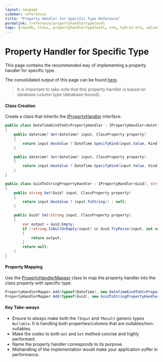 ```yaml
---
layout: navpage
sidebar: references
title: "Property Handler for Specific Type Reference"
permalink: /reference/propertyhandlertypelevel
tags: [repodb, class, propertyhandlertypelevel, orm, hybrid-orm, sqlserver, sqlite, mysql, postgresql]
---
```


# Property Handler for Specific Type

This page contains the recommended way of implementing a property handler for specific type.

The consolidated output of this page can be found [here](/reference/output/propertyhandlertypelevel).

> It is important to take note that this property handler is based on database column type (database-bound).

#### Class Creation

Create a class that inherits the [IPropertyHandler](/interface/ipropertyhandler) interface.

```csharp
public class DateTimeKindToUtcPropertyHandler : IPropertyHandler<datetime?, datetime?>
{
    public datetime? Get(datetime? input, ClassProperty property)
    {
        return input.HasValue ? DateTime.SpecifyKind(input.Value, Kind.Utc) : null;
    }

    public datetime? Set(datetime? input, ClassProperty property)
    {
        return input.HasValue ? DateTime.SpecifyKind(input.Value, Kind.Unspecified) : null;
    }
}

public class GuidToStringPropertyHandler : IPropertyHandler<Guid?, string>
{
    public string Get(Guid? input, ClassProperty property)
    {
        return input.HasValue ? input.ToString() : null;
    }

    public Guid? Set(string input, ClassProperty property)
    {
        var output = Guid.Empty;
        if (!string.IsNullOrEmpty(input) && Guid.TryParse(input, out output))
        {
            return output;
        }
        return null;
    }
}
```

#### Property Mapping

Use the [PropertyHandlerMapper](/mapper/propertyhandlermapper) class to map the property handler into the class property with specific type.

```csharp
PropertyHandlerMapper.Add(typeof(DateTime), new DateTimeKindToUtcPropertyHandler());
PropertyHandlerMapper.Add(typeof(Guid), new GuidToStringPropertyHandler());
```

#### Key Take-aways

- Ensure to always make both the `TInput` and `TResult` generic types `Nullable`. It is handling both properties/columns that are nullables/non-nullables.
- Make the codes to both `Get` and `Set` method concise and highly performant.
- Name the property handler corresponds to its purpose.
- Mishandling of the implementation would make your application suffer in performance.
